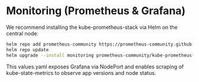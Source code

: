 # Monitoring (Prometheus & Grafana)
We recommend installing the kube-prometheus-stack via Helm on the central node:

```bash
helm repo add prometheus-community https://prometheus-community.github.io/helm-charts
helm repo update
helm upgrade --install monitoring prometheus-community/kube-prometheus-stack -n monitoring --create-namespace -f values.yaml
```

This values.yaml exposes Grafana via NodePort and enables scraping of kube-state-metrics to observe app versions and node status.